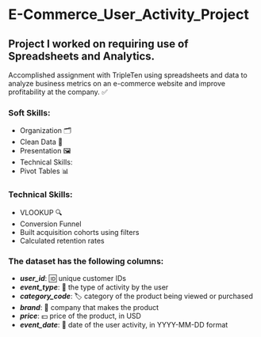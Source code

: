 # E-Commerce_User_Activity_Project

## Project I worked on requiring use of Spreadsheets and Analytics. 

Accomplished assignment with TripleTen using spreadsheets and data to analyze business metrics on an e-commerce website and improve profitability at the company. ✅

### Soft Skills:

- Organization 🗂️
- Clean Data 🧹
- Presentation 🖼️
- Technical Skills:
- Pivot Tables 📊

### Technical Skills:

- VLOOKUP 🔍
- Conversion Funnel
- Built acquisition cohorts using filters
- Calculated retention rates

### The dataset has the following columns:

- ___user_id___: 🆔 unique customer IDs
- ___event_type___: 🎯 the type of activity by the user
- ___category_code___: 🏷️ category of the product being viewed or purchased
- ___brand___: 🏢 company that makes the product
- ___price___: 💵 price of the product, in USD
- ___event_date___: 📅 date of the user activity, in YYYY-MM-DD format
